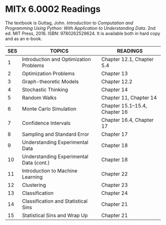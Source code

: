 # MITx 6.0002 Readings

The textbook is Guttag, John. _Introduction to Computation and Programming Using Python: With Application to Understanding Data_. 2nd ed. MIT Press, 2016. ISBN: 9780262529624. It is available both in hard copy and as an e-book.

|SES|	TOPICS|	READINGS
|---|---------|---------
|1	|Introduction and Optimization Problems|	Chapter 12.1, Chapter 5.4
|2	|Optimization Problems|	Chapter 13
|3	|Graph-theoretic Models|	Chapter 12.2
|4	|Stochastic Thinking|	Chapter 14
|5	|Random Walks|	Chapter 11, Chapter 14
|6	|Monte Carlo Simulation|	Chapter 15.1–15.4, Chapter 16
|7	|Confidence Intervals|	Chapter 16.4, Chapter 17
|8	|Sampling and Standard Error|	Chapter 17
|9	|Understanding Experimental Data|	Chapter 18
|10	|Understanding Experimental Data (cont.)|	Chapter 18
|11	|Introduction to Machine Learning|	Chapter 22
|12	|Clustering|	Chapter 23
|13	|Classification|	Chapter 24
|14	|Classification and Statistical Sins|	Chapter 21
|15	|Statistical Sins and Wrap Up|	Chapter 21
